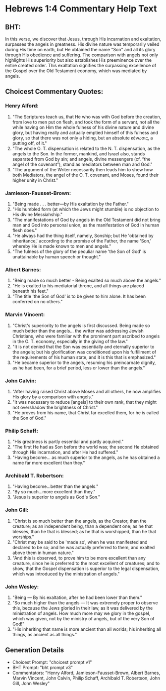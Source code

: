 # Hebrews 1:4 Commentary Help Text

## BHT:
In this verse, we discover that Jesus, through His incarnation and exaltation, surpasses the angels in greatness. His divine nature was temporarily veiled during His time on earth, but He obtained the name "Son" and all its glory through His obedience and suffering. The comparison with angels not only highlights His superiority but also establishes His preeminence over the entire created order. This exaltation signifies the surpassing excellence of the Gospel over the Old Testament economy, which was mediated by angels.

## Choicest Commentary Quotes:
### Henry Alford:
1. "The Scriptures teach us, that He who was with God before the creation, from love to men put on flesh, and took the form of a servant, not all the while having on Him the whole fulness of his divine nature and divine glory, but having really and actually emptied himself of this fulness and glory, so that there was not only a hiding, but an absolute κένωσις, a putting off, of it."
2. "The whole O. T. dispensation is related to the N. T. dispensation, as the angels to the Son. In the former, mankind, and Israel also, stands separated from God by sin; and angels, divine messengers (cf. “the angel of the covenant”), stand as mediators between man and God."
3. "The argument of the Writer necessarily then leads him to shew how both Mediators, the angel of the O. T. covenant, and Moses, found their higher unity in Christ."

### Jamieson-Fausset-Brown:
1. "Being made . . . better—by His exaltation by the Father."
2. "His humbled form (at which the Jews might stumble) is no objection to His divine Messiahship."
3. "The manifestations of God by angels in the Old Testament did not bring man and God into personal union, as the manifestation of God in human flesh does."
4. "He always had the thing itself, namely, Sonship; but He 'obtained by inheritance,' according to the promise of the Father, the name 'Son,' whereby He is made known to men and angels."
5. "The fulness of the glory of the peculiar name 'the Son of God' is unattainable by human speech or thought."

### Albert Barnes:
1. "Being made so much better - Being exalted so much above the angels."
2. "He is exalted to his mediatorial throne, and all things are placed beneath his feet."
3. "The title 'the Son of God' is to be given to him alone. It has been conferred on no others."

### Marvin Vincent:
1. "Christ's superiority to the angels is first discussed. Being made so much better than the angels... the writer was addressing Jewish Christians, who were familiar with the prominent part ascribed to angels in the O. T. economy, especially in the giving of the law."
2. "It is not denied that the Son was essentially and eternally superior to the angels; but his glorification was conditioned upon his fulfillment of the requirements of his human state, and it is this that is emphasized."
3. "He became superior to the angels, resuming his preincarnate dignity, as he had been, for a brief period, less or lower than the angels."

### John Calvin:
1. "After having raised Christ above Moses and all others, he now amplifies His glory by a comparison with angels."
2. "It was necessary to reduce [angels] to their own rank, that they might not overshadow the brightness of Christ."
3. "He proves from his name, that Christ far excelled them, for he is called the Son of God."

### Philip Schaff:
1. "His greatness is partly essential and partly acquired." 
2. "The first He had as Son before the world was; the second He obtained through His incarnation, and after He had suffered." 
3. "Having become... as much superior to the angels, as he has obtained a name far more excellent than they."

### Archibald T. Robertson:
1. "Having become...better than the angels." 
2. "By so much...more excellent than they." 
3. "Jesus is superior to angels as God's Son."

### John Gill:
1. "Christ is so much better than the angels, as the Creator, than the creature; as an independent being, than a dependent one; as he that blesses, than he that is blessed; as he that is worshipped, than he that worships."
2. "Christ may be said to be 'made so', when he was manifested and declared to be so; and he was actually preferred to them, and exalted above them in human nature."
3. "And this is observed, to prove him to be more excellent than any creature, since he is preferred to the most excellent of creatures; and to show, that the Gospel dispensation is superior to the legal dispensation, which was introduced by the ministration of angels."

### John Wesley:
1. "Being — By his exaltation, after he had been lower than them." 
2. "So much higher than the angels — It was extremely proper to observe this, because the Jews gloried in their law, as it was delivered by the ministration of angels. How much more may we glory in the gospel, which was given, not by the ministry of angels, but of the very Son of God!"
3. "His inheriting that name is more ancient than all worlds; his inheriting all things, as ancient as all things."


## Generation Details
- Choicest Prompt: "choicest prompt v1"
- BHT Prompt: "bht prompt v3"
- Commentators: "Henry Alford, Jamieson-Fausset-Brown, Albert Barnes, Marvin Vincent, John Calvin, Philip Schaff, Archibald T. Robertson, John Gill, John Wesley"
